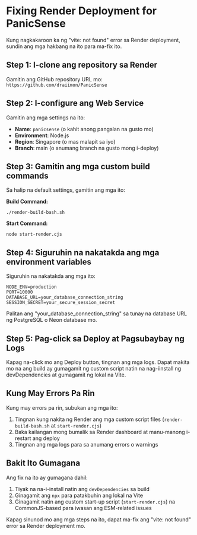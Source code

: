 # Fixing Render Deployment for PanicSense

Kung nagkakaroon ka ng "vite: not found" error sa Render deployment, sundin ang mga hakbang na ito para ma-fix ito.

## Step 1: I-clone ang repository sa Render

Gamitin ang GitHub repository URL mo: `https://github.com/draiimon/PanicSense`

## Step 2: I-configure ang Web Service

Gamitin ang mga settings na ito:

- **Name**: `panicsense` (o kahit anong pangalan na gusto mo)
- **Environment**: Node.js
- **Region**: Singapore (o mas malapit sa iyo)
- **Branch**: main (o anumang branch na gusto mong i-deploy)

## Step 3: Gamitin ang mga custom build commands

Sa halip na default settings, gamitin ang mga ito:

**Build Command:**
```
./render-build-bash.sh
```

**Start Command:**
```
node start-render.cjs
```

## Step 4: Siguruhin na nakatakda ang mga environment variables

Siguruhin na nakatakda ang mga ito:

```
NODE_ENV=production
PORT=10000
DATABASE_URL=your_database_connection_string
SESSION_SECRET=your_secure_session_secret
```

Palitan ang "your_database_connection_string" sa tunay na database URL ng PostgreSQL o Neon database mo.

## Step 5: Pag-click sa Deploy at Pagsubaybay ng Logs

Kapag na-click mo ang Deploy button, tingnan ang mga logs. Dapat makita mo na ang build ay gumagamit ng custom script natin na nag-iinstall ng devDependencies at gumagamit ng lokal na Vite.

## Kung May Errors Pa Rin

Kung may errors pa rin, subukan ang mga ito:

1. Tingnan kung nakita ng Render ang mga custom script files (`render-build-bash.sh` at `start-render.cjs`)
2. Baka kailangan mong bumalik sa Render dashboard at manu-manong i-restart ang deploy
3. Tingnan ang mga logs para sa anumang errors o warnings

## Bakit Ito Gumagana

Ang fix na ito ay gumagana dahil:

1. Tiyak na na-i-install natin ang `devDependencies` sa build
2. Ginagamit ang `npx` para patakbuhin ang lokal na Vite
3. Ginagamit natin ang custom start-up script (`start-render.cjs`) na CommonJS-based para iwasan ang ESM-related issues

Kapag sinunod mo ang mga steps na ito, dapat ma-fix ang "vite: not found" error sa Render deployment mo.
